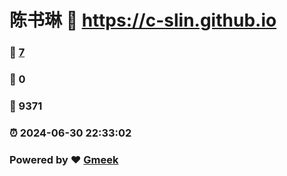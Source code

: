 # 陈书琳 :link: https://c-slin.github.io 
### :page_facing_up: [7](https://c-slin.github.io/tag.html) 
### :speech_balloon: 0 
### :hibiscus: 9371 
### :alarm_clock: 2024-06-30 22:33:02 
### Powered by :heart: [Gmeek](https://github.com/Meekdai/Gmeek)
